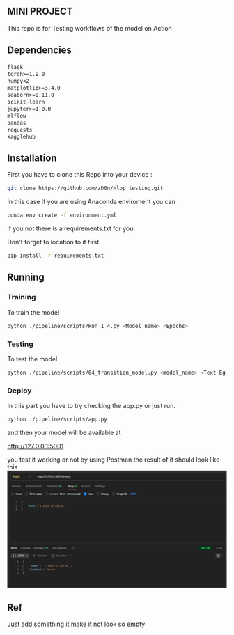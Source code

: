 ## MINI PROJECT

This repo is for Testing workflows of the model on Action


## Dependencies
```
flask
torch>=1.9.0
numpy<2
matplotlib>=3.4.0
seaborn>=0.11.0
scikit-learn
jupyter>=1.0.0
mlflow
pandas
requests
kagglehub
```

## Installation

First you have to clone this Repo into your device :

```bash
git clone https://github.com/zD0n/mlop_testing.git
```

In this case if you are using Anaconda enviroment you can

```bash
conda env create -f environment.yml
```

if you not there is a requirements.txt for you.

Don't forget to location to it first.
```bash
pip install -r requirements.txt
```

## Running

### Training

To train the model
```bash
python ./pipeline/scripts/Run_1_4.py <Model_name> <Epochs>
```

### Testing
To test the model

```bash
python ./pipeline/scripts/04_transition_model.py <model_name> <Text Eg. 'I Feel so alive.'>
```

### Deploy

In this part you have to try checking the app.py
or just run.
```bash
python ./pipeline/scripts/app.py
```

and then your model will be available at

http://127.0.0.1:5001

you test it working or not by using Postman
the result of it should look like this
![PostmanResult](image/PostmanResult.png)

## Ref

Just add something it make it not look so empty